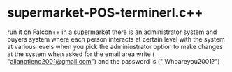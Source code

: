 # supermarket-POS-terminerl.c++
run it on Falcon++
in a supermarket there is an administrator system and buyers system where each person interacts at certain level with the system at various levels
when you pick the adminiustrator option to make changes at the system  when asked for the email area write ( "allanotieno2001@gmail.com") and the password is (" Whoareyou2001?")
